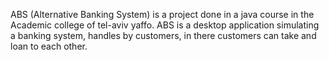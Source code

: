 ABS (Alternative Banking System) is a project done in a java course in the Academic college of tel-aviv yaffo.
ABS is a desktop application simulating a banking system, handles by customers, in there customers can take and loan to each other.

